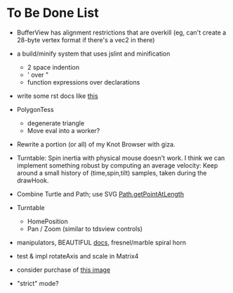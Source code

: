 # To Be Done List

- BufferView has alignment restrictions that are overkill (eg, can't create a 28-byte vertex format if there's a vec2 in there)

- a build/minify system that uses jslint and minification
   - 2 space indention
   - ' over "
   - function expressions over declarations
    
 - write some rst docs like [this](http://vimalkumar.in/sphinx-themes/solar/html/index.html)
    
- PolygonTess
  - degenerate triangle
  - Move eval into a worker?
- Rewrite a portion (or all) of my Knot Browser with giza.
- Turntable: Spin inertia with physical mouse doesn't work.
  I think we can implement something robust by computing an average velocity:
  Keep around a small history of (time,spin,tilt) samples, taken during the drawHook.
- Combine Turtle and Path; use SVG [Path.getPointAtLength](http://stackoverflow.com/questions/12253855/svg-path-getpointatlength-returning-wrong-values)
- Turntable
  - HomePosition
  - Pan / Zoom (similar to tdsview controls)
- manipulators, BEAUTIFUL [docs](http://folyo.me/), fresnel/marble spiral horn
- test & impl rotateAxis and scale in Matrix4
    
- consider purchase of [this image](http://www.shutterstock.com/pic-89787958/stock-vector-egyptian-pyramids-with-camels-at-sunrise.html
)

- "strict" mode?

